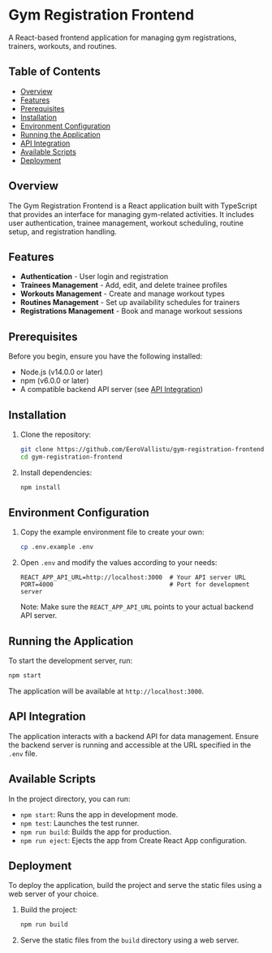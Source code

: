 # Gym Registration Frontend

A React-based frontend application for managing gym registrations, trainers, workouts, and routines.

## Table of Contents

- [Overview](#overview)
- [Features](#features)
- [Prerequisites](#prerequisites)
- [Installation](#installation)
- [Environment Configuration](#environment-configuration)
- [Running the Application](#running-the-application)
- [API Integration](#api-integration)
- [Available Scripts](#available-scripts)
- [Deployment](#deployment)

## Overview

The Gym Registration Frontend is a React application built with TypeScript that provides an interface for managing gym-related activities. It includes user authentication, trainee management, workout scheduling, routine setup, and registration handling.

## Features

- **Authentication** - User login and registration
- **Trainees Management** - Add, edit, and delete trainee profiles
- **Workouts Management** - Create and manage workout types
- **Routines Management** - Set up availability schedules for trainers
- **Registrations Management** - Book and manage workout sessions

## Prerequisites

Before you begin, ensure you have the following installed:

- Node.js (v14.0.0 or later)
- npm (v6.0.0 or later)
- A compatible backend API server (see [API Integration](#api-integration))

## Installation

1. Clone the repository:
   ```bash
   git clone https://github.com/EeroVallistu/gym-registration-frontend.git
   cd gym-registration-frontend
   ```

2. Install dependencies:
   ```bash
   npm install
   ```

## Environment Configuration

1. Copy the example environment file to create your own:
   ```bash
   cp .env.example .env
   ```

2. Open `.env` and modify the values according to your needs:
   ```plaintext
   REACT_APP_API_URL=http://localhost:3000  # Your API server URL
   PORT=4000                                # Port for development server
   ```

   Note: Make sure the `REACT_APP_API_URL` points to your actual backend API server.

## Running the Application

To start the development server, run:
```bash
npm start
```

The application will be available at `http://localhost:3000`.

## API Integration

The application interacts with a backend API for data management. Ensure the backend server is running and accessible at the URL specified in the `.env` file.

## Available Scripts

In the project directory, you can run:

- `npm start`: Runs the app in development mode.
- `npm test`: Launches the test runner.
- `npm run build`: Builds the app for production.
- `npm run eject`: Ejects the app from Create React App configuration.

## Deployment

To deploy the application, build the project and serve the static files using a web server of your choice.

1. Build the project:
   ```bash
   npm run build
   ```

2. Serve the static files from the `build` directory using a web server.

